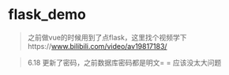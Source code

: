 # flask_demo

> 之前做vue的时候用到了点flask，这里找个视频学下https://www.bilibili.com/video/av19817183/

> 6.18 更新了密码，之前数据库密码都是明文= =
> 应该没太大问题